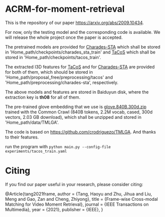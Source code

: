 # ACRM-for-moment-retrieval

This is the repository of our paper https://arxiv.org/abs/2009.10434. 

For now, only the testing model and the corresponding code is available. We will release the whole project once the paper is accepted.

The pretrained models are provided for [Charades-STA](https://pan.baidu.com/s/1u_MvZA2yG7hI1VvAXmWLeA) which shall be stored in 'Home_path/checkpoints/charades_sta_train' and [TaCoS](https://pan.baidu.com/s/1S68-mba5M22YAX5XeOW6AQ) which shall be stored in 'Home_path/checkpoints/tacos_train'.

The extracted I3D features for [TaCoS](https://pan.baidu.com/s/1SyadxAp5gkst6rVP0RImLA) and for [Charades-STA](https://pan.baidu.com/s/1ATGRLtksAR5Y2hLBZvW5vw) are provided for both of them, which should be stored in 'Home_path/proposal_free/preprocessing/tacos' and 'Home_path/preprocessing/charades-sta', respectively.

The above models and features are stored in Baiduyun disk, where the extraction key is **th08** for all of them.

The pre-trained glove embedding that we use is [glove.840B.300d.zip](https://nlp.stanford.edu/projects/glove/) trained with the Common Crawl (840B tokens, 2.2M vocab, cased, 300d vectors, 2.03 GB download), which shall be unzipped and stored in 'Home_path/data/TMLGA'.

The code is based on https://github.com/crodriguezo/TMLGA. And thanks to their features.

run the program with ``python main.py --config-file experiments/tacos_train.yaml``

# Citing

If you find our paper useful in your research, please consider citing:

@Article{tang2021frame,
  author    = {Tang, Haoyu and Zhu, Jihua and Liu, Meng and Gao, Zan and Cheng, Zhiyong},
  title     = {Frame-wise Cross-modal Matching for Video Moment Retrieval},
  journal   = {IEEE Transactions on Multimedia},
  year      = {2021},
  publisher = {IEEE},
}

